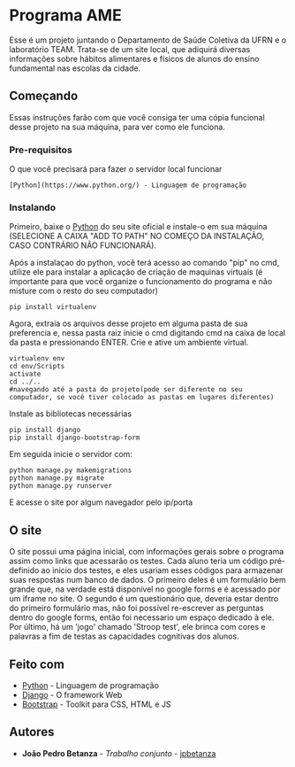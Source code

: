 # Programa AME

Esse é um projeto juntando o Departamento de Saúde Coletiva da UFRN e o laboratório TEAM. Trata-se de um site local, que adiquirá diversas informações sobre hábitos alimentares e físicos de alunos do ensino fundamental nas escolas da cidade.

## Começando

Essas instruções farão com que você consiga ter uma cópia funcional desse projeto na sua máquina, para ver como ele funciona.

### Pre-requisitos

O que você precisará para fazer o servidor local funcionar

```
[Python](https://www.python.org/) - Linguagem de programação
```

### Instalando

Primeiro, baixe o [Python](https://www.python.org/) do seu site oficial e instale-o em sua máquina (SELECIONE A CAIXA "ADD TO PATH" NO COMEÇO DA INSTALAÇÃO, CASO CONTRÁRIO NÃO FUNCIONARÁ).

Após a instalaçao do python, você terá acesso ao comando "pip" no cmd, utilize ele para instalar a aplicação de criação de maquinas virtuais (é importante para que você organize o funcionamento do programa e não misture com o resto do seu computador)

```
pip install virtualenv
```

Agora, extraia os arquivos desse projeto em alguma pasta de sua preferencia e, nessa pasta raiz inicie o cmd digitando cmd na caixa de local da pasta e pressionando ENTER.
Crie e ative um ambiente virtual.

```
virtualenv env
cd env/Scripts
activate
cd ../..
#navegando até a pasta do projeto(pode ser diferente no seu computador, se você tiver colocado as pastas em lugares diferentes)
```

Instale as bibliotecas necessárias

```
pip install django
pip install django-bootstrap-form
```

Em seguida inicie o servidor com:

```
python manage.py makemigrations
python manage.py migrate
python manage.py runserver
```

E acesse o site por algum navegador pelo ip/porta

## O site

O site possui uma página inicial, com informações gerais sobre o programa assim como links que acessarão os testes.
Cada aluno teria um código pré-definido ao inicio dos testes, e eles usariam esses códigos para armazenar suas respostas num banco de dados.
O primeiro deles é um formulário bem grande que, na verdade está disponível no google forms e é acessado por um iframe no site.
O segundo é um questionário que, deveria estar dentro do primeiro formulário mas, não foi possível re-escrever as perguntas dentro do google forms, então foi necessario um espaço dedicado à ele.
Por último, há um 'jogo' chamado 'Stroop test', ele brinca com cores e palavras a fim de testas as capacidades cognitivas dos alunos.

## Feito com

* [Python](https://www.python.org/) - Linguagem de programação
* [Django](https://www.djangoproject.com/) - O framework Web
* [Bootstrap](https://getbootstrap.com/) - Toolkit para CSS, HTML e JS

## Autores

* **João Pedro Betanza** - *Trabalho conjunto* - [jpbetanza](https://github.com/jpbetanza)
